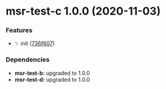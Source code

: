 # msr-test-c 1.0.0 (2020-11-03)


### Features

* ✨ init ([736f607](https://github.com/bubkoo/semantic-release-monorepo/commit/736f6075fd15e09b0f76a41f86b7301b9a442d1c))





### Dependencies

* **msr-test-b:** upgraded to 1.0.0
* **msr-test-d:** upgraded to 1.0.0

